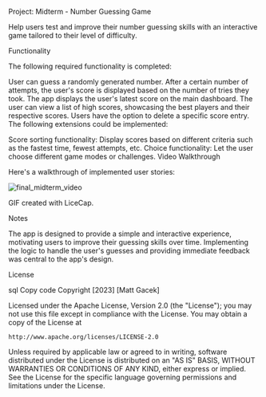 Project: Midterm - Number Guessing Game

Help users test and improve their number guessing skills with an interactive game tailored to their level of difficulty.

Functionality

The following required functionality is completed:

User can guess a randomly generated number.
After a certain number of attempts, the user's score is displayed based on the number of tries they took.
The app displays the user's latest score on the main dashboard.
The user can view a list of high scores, showcasing the best players and their respective scores.
Users have the option to delete a specific score entry.
The following extensions could be implemented:

Score sorting functionality: Display scores based on different criteria such as the fastest time, fewest attempts, etc.
Choice functionality: Let the user choose different game modes or challenges.
Video Walkthrough

Here's a walkthrough of implemented user stories:

![final_midterm_video](https://github.com/magacek/Midterm_project/assets/70607808/a1d3852b-0a6b-4fe2-9837-6fc0709a0758)

GIF created with LiceCap.

Notes

The app is designed to provide a simple and interactive experience, motivating users to improve their guessing skills over time. Implementing the logic to handle the user's guesses and providing immediate feedback was central to the app's design.

License

sql
Copy code
Copyright [2023] [Matt Gacek]

Licensed under the Apache License, Version 2.0 (the "License");
you may not use this file except in compliance with the License.
You may obtain a copy of the License at

    http://www.apache.org/licenses/LICENSE-2.0

Unless required by applicable law or agreed to in writing, software
distributed under the License is distributed on an "AS IS" BASIS,
WITHOUT WARRANTIES OR CONDITIONS OF ANY KIND, either express or implied.
See the License for the specific language governing permissions and
limitations under the License.
